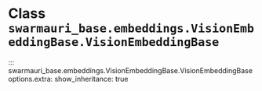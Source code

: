 # Class `swarmauri_base.embeddings.VisionEmbeddingBase.VisionEmbeddingBase`

::: swarmauri_base.embeddings.VisionEmbeddingBase.VisionEmbeddingBase
    options.extra:
      show_inheritance: true

